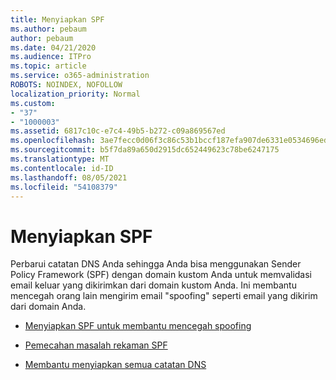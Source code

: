```yaml
---
title: Menyiapkan SPF
ms.author: pebaum
author: pebaum
ms.date: 04/21/2020
ms.audience: ITPro
ms.topic: article
ms.service: o365-administration
ROBOTS: NOINDEX, NOFOLLOW
localization_priority: Normal
ms.custom:
- "37"
- "1000003"
ms.assetid: 6817c10c-e7c4-49b5-b272-c09a869567ed
ms.openlocfilehash: 3ae7fecc0d06f3c86c53b1bccf187efa907de6331e0534696edc1b0c80581f31
ms.sourcegitcommit: b5f7da89a650d2915dc652449623c78be6247175
ms.translationtype: MT
ms.contentlocale: id-ID
ms.lasthandoff: 08/05/2021
ms.locfileid: "54108379"
---
```

# <a name="set-up-spf"></a>Menyiapkan SPF

Perbarui catatan DNS Anda sehingga Anda bisa menggunakan Sender Policy Framework (SPF) dengan domain kustom Anda untuk memvalidasi email keluar yang dikirimkan dari domain kustom Anda. Ini membantu mencegah orang lain mengirim email "spoofing" seperti email yang dikirim dari domain Anda.
  
- [Menyiapkan SPF untuk membantu mencegah spoofing](/microsoft-365/security/office-365-security/set-up-spf-in-office-365-to-help-prevent-spoofing)

- [Pemecahan masalah rekaman SPF](/microsoft-365/security/office-365-security/how-office-365-uses-spf-to-prevent-spoofing#SPFTroubleshoot)

- [Membantu menyiapkan semua catatan DNS](/microsoft-365/admin/get-help-with-domains/create-dns-records-at-any-dns-hosting-provider)
